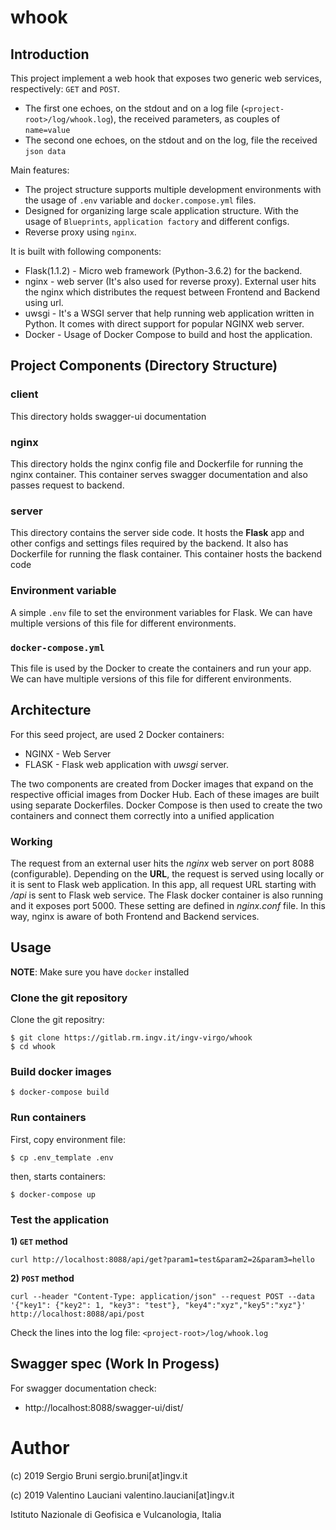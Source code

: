 # whook

## Introduction
This project implement a web hook that exposes two generic web services, respectively: `GET` and `POST`.
- The first one echoes, on the stdout and on a log file (`<project-root>/log/whook.log`), the received parameters, as couples of `name=value`
- The second one echoes, on the stdout and on the log, file the received `json data`

Main features:
- The project structure supports multiple development environments with the usage of `.env` variable and `docker.compose.yml` files.
- Designed for organizing large scale application structure. With the usage of `Blueprints`, `application factory` and different configs.
- Reverse proxy using `nginx`.

It is built with following components:

- Flask(1.1.2) - Micro web framework (Python-3.6.2) for the backend.
- nginx - web server (It's also used for reverse proxy). External user hits the nginx which distributes the request between Frontend and Backend using url.
- uwsgi - It's a WSGI server that help running web application written in Python. It comes with direct support for popular NGINX web server.
- Docker - Usage of Docker Compose to build and host the application.


## Project Components (Directory Structure)
### client
This directory holds swagger-ui documentation

### nginx
This directory holds the nginx config file and Dockerfile for running the nginx container. This container serves swagger documentation and also passes request to backend.

### server
This directory contains the server side code. It hosts the **Flask** app and other configs and settings files required by the backend. It also has Dockerfile for running the flask container. This container hosts the backend code

### Environment variable
A simple `.env` file to set the environment variables for Flask. We can have multiple versions of this file for different environments.

### `docker-compose.yml`
This file is used by the Docker to create the containers and run your app. We can have multiple versions of this file for different environments.

## Architecture
For this seed project, are used 2 Docker containers:

- NGINX - Web Server
- FLASK - Flask web application with *uwsgi* server.

The two components are created from Docker images that expand on the respective official images from Docker Hub. Each of these images are built using separate Dockerfiles. Docker Compose is then used to create the two containers and connect them correctly into a unified application

### Working
The request from an external user hits the *nginx* web server on port 8088 (configurable). Depending on the **URL**, the request is served using locally or it is sent to Flask web application. In this app, all request URL starting with */api* is sent to Flask web service. The Flask docker container is also running and it exposes port 5000. These setting are defined in *nginx.conf* file. In this way, nginx is aware of both Frontend and Backend services. 

## Usage
**NOTE**: Make sure you have `docker` installed

### Clone the git repository 
Clone the git repositry:
```
$ git clone https://gitlab.rm.ingv.it/ingv-virgo/whook
$ cd whook
```

### Build docker images
```
$ docker-compose build
```

### Run containers
First, copy environment file:
```
$ cp .env_template .env
```

then, starts containers:
```
$ docker-compose up
```

### Test the application
**1) `GET` method**
```
curl http://localhost:8088/api/get?param1=test&param2=2&param3=hello
```

**2) `POST` method**
```
curl --header "Content-Type: application/json" --request POST --data '{"key1": {"key2": 1, "key3": "test"}, "key4":"xyz","key5":"xyz"}' http://localhost:8088/api/post
```

Check the lines into the log file: `<project-root>/log/whook.log`

## Swagger spec (Work In Progess)
For swagger documentation check:
- http://localhost:8088/swagger-ui/dist/


# Author
(c) 2019 Sergio Bruni sergio.bruni[at]ingv.it

(c) 2019 Valentino Lauciani valentino.lauciani[at]ingv.it

Istituto Nazionale di Geofisica e Vulcanologia, Italia
